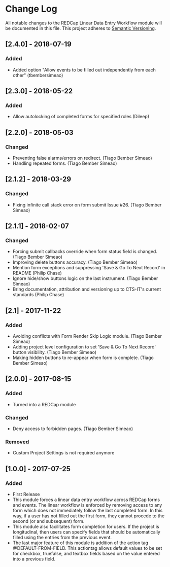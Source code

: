 # Change Log
All notable changes to the REDCap Linear Data Entry Workflow module will be documented in this file.
This project adheres to [Semantic Versioning](http://semver.org/).

## [2.4.0] - 2018-07-19
### Added
- Added option "Allow events to be filled out independently from each other" (tbembersimeao)


## [2.3.0] - 2018-05-22
### Added
- Allow autolocking of completed forms for specified roles (Dileep)


## [2.2.0] - 2018-05-03
### Changed
- Preventing false alarms/errors on redirect. (Tiago Bember Simeao)
- Handling repeated forms. (Tiago Bember Simeao)


## [2.1.2] - 2018-03-29
### Changed
- Fixing infinite call stack error on form submit Issue #26. (Tiago Bember Simeao)


## [2.1.1] - 2018-02-07
### Changed
- Forcing submit callbacks override when form status field is changed. (Tiago Bember Simeao)
- Improving delete buttons accuracy. (Tiago Bember Simeao)
- Mention form exceptions and suppressing 'Save & Go To Next Record' in README (Philip Chase)
- Ignore hide/show buttons logic on the last instrument. (Tiago Bember Simeao)
- Bring documentation, attribution and versioning up to CTS-IT's current standards (Philip Chase)


## [2.1] - 2017-11-22
### Added
- Avoiding conflicts with Form Render Skip Logic module. (Tiago Bember Simeao)
- Adding project level configuration to set 'Save & Go To Next Record' button visibility. (Tiago Bember Simeao)
- Making hidden buttons to re-appear when form is complete. (Tiago Bember Simeao)


## [2.0.0] - 2017-08-15
### Added
- Turned into a REDCap module

### Changed
- Deny access to forbidden pages. (Tiago Bember Simeao)

### Removed
- Custom Project Settings is not required anymore


## [1.0.0] - 2017-07-25
### Added
- First Release
- This module forces a linear data entry workflow across REDCap forms and events. The linear workflow is enforced by removing access to any form which does not immediately follow the last completed form. In this way, if a user has not filled out the first form, they cannot procede to the second (or and subsequent) form.
- This module also facilitates form completion for users. If the project is longitudinal, then users can specify fields that should be automatically filled using the entries from the previous event.
- The last major feature of this module is addition of the action tag @DEFAULT-FROM-FIELD. This actiontag allows default values to be set for checkbox, truefalse, and textbox fields based on the value entered into a previous field.

